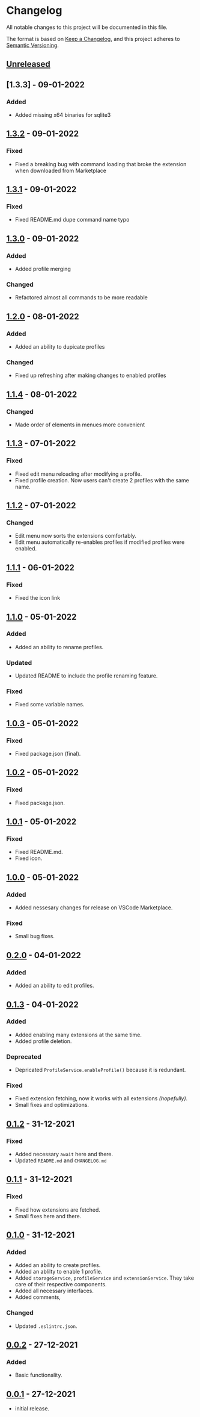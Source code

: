 # Changelog

All notable changes to this project will be documented in this file.

The format is based on [Keep a Changelog],
and this project adheres to [Semantic Versioning].

## [Unreleased]

## [1.3.3] - 09-01-2022

### Added
- Added missing x64 binaries for sqlite3


## [1.3.2] - 09-01-2022

### Fixed
- Fixed a breaking bug with command loading that broke the extension when downloaded from Marketplace


## [1.3.1] - 09-01-2022

### Fixed
- Fixed README.md dupe command name typo


## [1.3.0] - 09-01-2022

### Added
- Added profile merging

### Changed
- Refactored almost all commands to be more readable
 

## [1.2.0] - 08-01-2022

### Added
- Added an ability to dupicate profiles

### Changed
- Fixed up refreshing after making changes to enabled profiles


## [1.1.4] - 08-01-2022

### Changed
- Made order of elements in menues more convenient

## [1.1.3] - 07-01-2022

### Fixed
- Fixed edit menu reloading after modifying a profile.
- Fixed profile creation. Now users can't create 2 profiles with the same name.
  

## [1.1.2] - 07-01-2022

### Changed
- Edit menu now sorts the extensions comfortably.
- Edit menu automatically re-enables profiles if modified profiles were enabled.

## [1.1.1] - 06-01-2022

### Fixed
- Fixed the icon link

## [1.1.0] - 05-01-2022

### Added
- Added an ability to rename profiles.

### Updated
- Updated README to include the profile renaming feature.
  
### Fixed
- Fixed some variable names.


## [1.0.3] - 05-01-2022

### Fixed
- Fixed package.json (final).


## [1.0.2] - 05-01-2022

### Fixed
- Fixed package.json.


## [1.0.1] - 05-01-2022

### Fixed
- Fixed README.md.
- Fixed icon.


## [1.0.0] - 05-01-2022

### Added
- Added nessesary changes for release on VSCode Marketplace.

### Fixed
- Small bug fixes.


## [0.2.0] - 04-01-2022

### Added
- Added an ability to edit profiles.

## [0.1.3] - 04-01-2022

### Added
- Added enabling many extensions at the same time.
- Added profile deletion.

### Deprecated
- Depricated `ProfileService.enableProfile()` because it is redundant.

### Fixed
- Fixed extension fetching, now it works with all extensions *(hopefully)*.
- Small fixes and optimizations.


## [0.1.2] - 31-12-2021

### Fixed
- Added necessary `await` here and there.
- Updated `README.md` and `CHANGELOG.md`

## [0.1.1] - 31-12-2021

### Fixed
- Fixed how extensions are fetched.
- Small fixes here and there.


## [0.1.0] - 31-12-2021

### Added
- Added an ability to create profiles.
- Added an ablilty to enable 1 profile.
- Added `storageService`, `profileService` and `extensionService`. They take care of their respective components.
- Added all necessary interfaces.
- Added comments,

### Changed
- Updated `.eslintrc.json`.


## [0.0.2] - 27-12-2021

### Added
- Basic functionality.


## [0.0.1] - 27-12-2021
- initial release.

<!-- Links -->
[keep a changelog]: https://keepachangelog.com/en/1.0.0/
[semantic versioning]: https://semver.org/spec/v2.0.0.html

<!-- Versions -->
[unreleased]: https://github.com/da-the-dev/ExEx/compare/v1.3.3...HEAD
[1.3.2]: https://github.com/da-the-dev/ExEx/compare/v1.3.2..v1.3.3
[1.3.2]: https://github.com/da-the-dev/ExEx/compare/v1.3.1..v1.3.2
[1.3.1]: https://github.com/da-the-dev/ExEx/compare/v1.3.0..v1.3.1
[1.3.0]: https://github.com/da-the-dev/ExEx/compare/v1.2.0..v1.3.0
[1.2.0]: https://github.com/da-the-dev/ExEx/compare/v1.1.4..v1.2.0
[1.1.4]: https://github.com/da-the-dev/ExEx/compare/v1.1.3..v1.1.4
[1.1.3]: https://github.com/da-the-dev/ExEx/compare/v1.1.2..v1.1.3
[1.1.2]: https://github.com/da-the-dev/ExEx/compare/v1.1.1..v1.1.2
[1.1.1]: https://github.com/da-the-dev/ExEx/compare/v1.1.0..v1.1.1
[1.1.0]: https://github.com/da-the-dev/ExEx/compare/v1.0.3..v1.1.0
[1.0.3]: https://github.com/da-the-dev/ExEx/compare/v1.0.2..v1.0.3
[1.0.2]: https://github.com/da-the-dev/ExEx/compare/v1.0.1..v1.0.2
[1.0.1]: https://github.com/da-the-dev/ExEx/compare/v1.0.0..v1.0.1
[1.0.0]: https://github.com/da-the-dev/ExEx/compare/v0.2.0..v1.0.0
[0.2.0]: https://github.com/da-the-dev/ExEx/compare/v0.1.3..v0.2.0
[0.1.3]: https://github.com/da-the-dev/ExEx/compare/v0.1.2..v0.1.3
[0.1.2]: https://github.com/da-the-dev/ExEx/compare/v0.1.1..v0.1.2
[0.1.1]: https://github.com/da-the-dev/ExEx/compare/v0.1.0..v0.1.1
[0.1.0]: https://github.com/da-the-dev/ExEx/compare/v0.0.2..v0.1.0
[0.0.2]: https://github.com/da-the-dev/ExEx/compare/v0.0.1...v0.0.2
[0.0.1]: https://github.com/da-the-dev/ExEx/releases/tag/v0.0.1